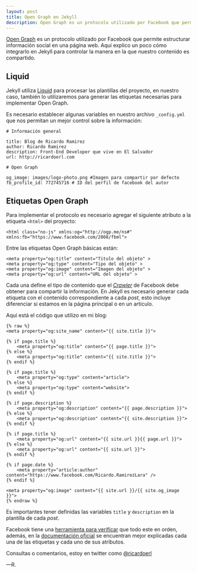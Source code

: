 ```yaml
---
layout: post
title: Open Graph en Jekyll
description: Open Graph es un protocolo utilizado por Facebook que permite estruturar informacion social en una pagina web. Aqui explico un poco como implementarlo en Jekyll.
---
```


[Open Graph](http://ogp.me/) es un protocolo utilizado por Facebook que permite estructurar información social en una página web. Aquí explico un poco cómo integrarlo en Jekyll para controlar la manera en la que nuestro contenido es compartido.

## Liquid

Jekyll utiliza [Liquid](http://docs.shopify.com/themes/liquid-basics/output) para procesar las plantillas del proyecto, en nuestro caso, también lo utilizaremos para generar las etiquetas necesarias para implementar Open Graph.

Es necesario establecer algunas variables en nuestro archivo `_config.yml` que nos permitan un mejor control sobre la información:

```
# Información general

title: Blog de Ricardo Ramirez
author: Ricardo Ramirez
description: Front-End Developer que vive en El Salvador
url: http://ricardoerl.com

# Open Graph

og_image: images/logo-photo.png #Imagen para compartir por defecto
fb_profile_id: 772745716 # ID del perfil de facebook del autor

```

## Etiquetas Open Graph

Para implementar el protocolo es necesario agregar el siguiente atributo a la etiqueta `<html>` del proyecto:

```
<html class="no-js" xmlns:og="http://ogp.me/ns#" xmlns:fb="https://www.facebook.com/2008/fbml">
```

Entre las etiquetas Open Graph básicas están:

```
<meta property="og:title" content="Titulo del objeto" >
<meta property="og:type" content="Tipo del objeto" >
<meta property="og:image" content="Imagen del objeto" >
<meta property="og:url" content="URL del objeto" >
```

Cada una define el tipo de contenido que el [*Crawler*](http://es.wikipedia.org/wiki/Ara%C3%B1a_web) de Facebook debe obtener para compartir la información. En Jekyll es necesario generar cada etiqueta con el contenido correspondiente a cada *post*, esto incluye diferenciar si estamos en la página principal o en un artículo. 

Aquí está el código que utilizo en mi blog:

```
{% raw %}
<meta property="og:site_name" content="{{ site.title }}">

{% if page.title %}
	<meta property="og:title" content="{{ page.title }}">
{% else %}
	<meta property="og:title" content="{{ site.title }}">
{% endif %}

{% if page.title %}
	<meta property="og:type" content="article">
{% else %}
	<meta property="og:type" content="website">
{% endif %}

{% if page.description %}
	<meta property="og:description" content="{{ page.description }}">
{% else %}
	<meta property="og:description" content="{{ site.description }}">
{% endif %}

{% if page.title %}
	<meta property="og:url" content="{{ site.url }}{{ page.url }}">
{% else %}
	<meta property="og:url" content="{{ site.url }}">
{% endif %}

{% if page.date %}
	<meta property="article:author" content="https://www.facebook.com/Ricardo.RamirezLara" />
{% endif %}

<meta property="og:image" content="{{ site.url }}/{{ site.og_image }}">
{% endraw %} 
```

Es importantes tener definidas las variables `title` y `description` en la plantilla de cada *post*.

Facebook tiene una [herramienta para verificar](https://developers.facebook.com/tools/debug/) que todo este en orden, además, en la [documentación oficial](https://developers.facebook.com/docs/opengraph/howtos/maximizing-distribution-media-content/) se encuentran mejor explicadas cada una de las etiquetas y cada uno de sus atributos.

Consultas o comentarios, estoy en twitter como [@ricardoerl](https://twitter.com/ricardoerl)

&mdash;R.